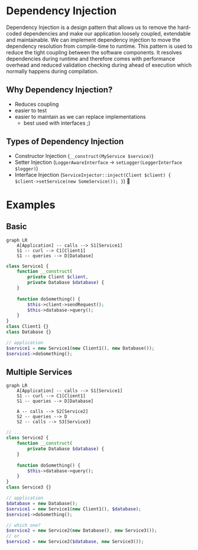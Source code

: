 # Dependency Injection

Dependency Injection is a design pattern that allows us to remove the hard-coded dependencies and make our application
loosely coupled, extendable and maintainable. We can implement dependency injection to move the dependency resolution
from compile-time to runtime. This pattern is used to reduce the tight coupling between the software components.
It resolves dependencies during runtime
and therefore comes with performance overhead and reduced validation checking during ahead of execution
which normally happens during compilation.

## Why Dependency Injection?
- Reduces coupling
- easier to test
- easier to maintain as we can replace implementations
  - best used with interfaces ;)

## Types of Dependency Injection
- Constructor Injection (`__construct(MyService $service)`)
- Setter Injection (`LoggerAwareInterface` -> `setLogger(LoggerInterface $logger)`)
- Interface Injection (`ServiceInjector::inject(Client $client) { $client->setService(new SomeService()); }`) 🤷


# Examples
## Basic
```mermaid
graph LR
    A[Application] -- calls --> S1[Service1]
    S1 -- curl --> C1[Client1]
    S1 -- queries --> D[Database]
```
```php
class Service1 {
    function __construct(
        private Client $client,
        private Database $database) {
    }
    
    function doSomething() {
        $this->client->sendRequest();
        $this->database->query();
    }
}
class Client1 {}
class Database {}

// application
$service1 = new Service1(new Client1(), new Database());
$service1->doSomething();
```

## Multiple Services
```mermaid
graph LR
    A[Application] -- calls --> S1[Service1]
    S1 -- curl --> C1[Client1]
    S1 -- queries --> D[Database]
    
    A -- calls --> S2[Service2]
    S2 -- queries --> D
    S2 -- calls --> S3[Service3]
```

```php
// ...
class Service2 {
    function __construct(
        private Database $database) {
    }
    
    function doSomething() {
        $this->database->query();
    }
}
class Service3 {}

// application
$database = new Database();
$service1 = new Service1(new Client1(), $database);
$service1->doSomething();

// which one?
$service2 = new Service2(new Database(), new Service3());
// or
$service2 = new Service2($database, new Service3());
```